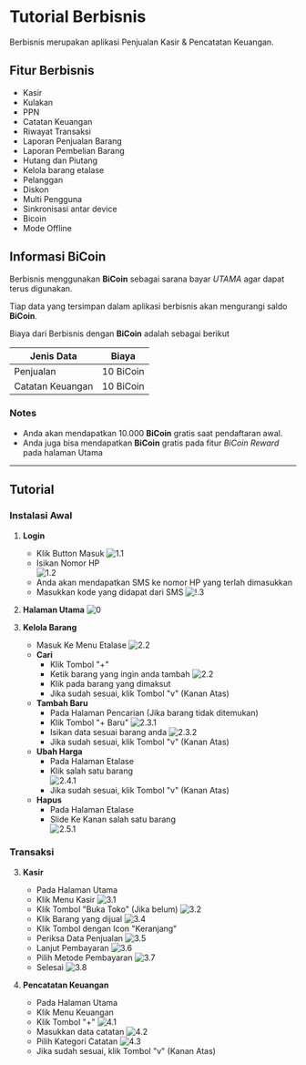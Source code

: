 # Tutorial Berbisnis
Berbisnis merupakan aplikasi Penjualan Kasir & Pencatatan Keuangan.

## Fitur Berbisnis
- Kasir
- Kulakan
- PPN
- Catatan Keuangan
- Riwayat Transaksi
- Laporan Penjualan Barang
- Laporan Pembelian Barang
- Hutang dan Piutang
- Kelola barang etalase
- Pelanggan
- Diskon
- Multi Pengguna
- Sinkronisasi antar device
- Bicoin
- Mode Offline

## Informasi BiCoin
Berbisnis menggunakan **BiCoin** sebagai sarana bayar *UTAMA* agar dapat terus digunakan. 

Tiap data yang tersimpan dalam aplikasi berbisnis akan mengurangi saldo **BiCoin**.

Biaya dari Berbisnis dengan **BiCoin** adalah sebagai berikut

|    Jenis Data    |   Biaya       |
|------------------|:-------------:|
| Penjualan        | 10 BiCoin     |
| Catatan Keuangan | 10 BiCoin     |

### Notes
- Anda akan mendapatkan 10.000 **BiCoin** gratis saat pendaftaran awal.
- Anda juga bisa mendapatkan **BiCoin** gratis pada fitur
*BiCoin Reward* pada halaman Utama

***

## Tutorial  

### Instalasi Awal
1. **Login**
   - Klik Button Masuk
   ![1.1](./assets/images/1.1.jpg) 
   - Isikan Nomor HP   
   ![1.2](./assets/images/1.2.jpg)  
   - Anda akan mendapatkan SMS ke nomor HP yang terlah dimasukkan
   - Masukkan kode yang didapat dari SMS
   ![!.3](./assets/images/1.3.jpg) 

2. **Halaman Utama**
![0](./assets/images/0.jpg) 

3. **Kelola Barang**
   - Masuk Ke Menu Etalase
   ![2.2](./assets/images/2.1.jpg) 
   - **Cari**
     - Klik Tombol "+"
     - Ketik barang yang ingin anda tambah 
      ![2.2](./assets/images/2.2.jpg) 
     - Klik pada barang yang dimaksut 
     - Jika sudah sesuai, klik Tombol "v" (Kanan Atas)
   - **Tambah Baru**
     - Pada Halaman Pencarian (Jika barang tidak ditemukan)
     - Klik Tombol "+ Baru"
      ![2.3.1](./assets/images/2.4.jpg) 
     - Isikan data sesuai barang anda 
      ![2.3.2](./assets/images/2.3.1.jpg) 
     - Jika sudah sesuai, klik Tombol "v" (Kanan Atas)
   - **Ubah Harga**
     - Pada Halaman Etalase
     - Klik salah satu barang    
      ![2.4.1](./assets/images/2.4.1.jpg) 
     - Jika sudah sesuai, klik Tombol "v" (Kanan Atas)  
   - **Hapus**
     - Pada Halaman Etalase
     - Slide Ke Kanan salah satu barang   
      ![2.5.1](./assets/images/2.5.1.jpg) 

### Transaksi
3. **Kasir**
   - Pada Halaman Utama
   - Klik Menu Kasir
      ![3.1](./assets/images/3.1.jpg) 
   - Klik Tombol "Buka Toko" (Jika belum)
      ![3.2](./assets/images/3.2.jpg) 
   - Klik Barang yang dijual
      ![3.4](./assets/images/3.3.jpg) 
   - Klik Tombol dengan Icon "Keranjang"
   - Periksa Data Penjualan
      ![3.5](./assets/images/3.4.jpg) 
   - Lanjut Pembayaran
      ![3.6](./assets/images/3.5.jpg) 
   - Pilih Metode Pembayaran
      ![3.7](./assets/images/3.6.jpg) 
   - Selesai 
      ![3.8](./assets/images/3.7.jpg) 

4. **Pencatatan Keuangan**
   - Pada Halaman Utama
   - Klik Menu Keuangan
   - Klik Tombol "+"
   ![4.1](./assets/images/4.1.jpg)  
   - Masukkan data catatan
   ![4.2](./assets/images/4.2.jpg)
   - Pilih Kategori Catatan 
   ![4.3](./assets/images/4.3.jpg)  
   - Jika sudah sesuai, klik Tombol "v" (Kanan Atas)  